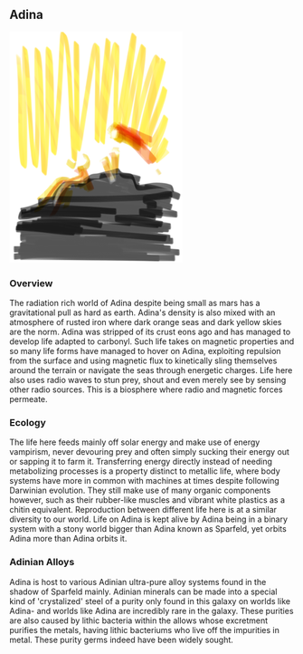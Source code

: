 ## Adina

![Radiation World](/Stellar_Abyss_Setting_Bible/Photo_Directory/Adina.png "Radioactive World")


### Overview

The radiation rich world of Adina despite being small as mars has a gravitational pull as hard as earth.  Adina's density is also mixed with an atmosphere of rusted iron where dark orange seas and dark yellow skies are the norm.   Adina was stripped of its crust eons ago and has managed to develop life adapted to carbonyl.  Such life takes on magnetic properties and so many life forms have managed to hover on Adina, exploiting repulsion from the surface and using magnetic flux to kinetically sling themselves around the terrain or navigate the seas through energetic charges.  Life here also uses radio waves to stun prey, shout and even merely see by sensing other radio sources.  This is a biosphere where radio and magnetic forces permeate.  

### Ecology

The life here feeds mainly off solar energy and make use of energy vampirism, never devouring prey and often simply sucking their energy out or sapping it to farm it.  Transferring energy directly instead of needing metabolizing processes is a property distinct to metallic life, where body systems have more in common with machines at times despite following Darwinian evolution.  They still make use of many organic components however, such as their rubber-like muscles and vibrant white plastics as a chitin equivalent.  Reproduction between different life here is at a similar diversity to our world.  Life on Adina is kept alive by Adina being in a binary system with a stony world bigger than Adina known as Sparfeld, yet orbits Adina more than Adina orbits it.  

### Adinian Alloys

Adina is host to various Adinian ultra-pure alloy systems found in the shadow of Sparfeld mainly.  Adinian minerals can be made into a special kind of 'crystalized' steel of a purity only found in this galaxy on worlds like Adina- and worlds like Adina are incredibly rare in the galaxy.  These purities are also caused by lithic bacteria within the allows whose excretment purifies the metals, having lithic bacteriums who live off the impurities in metal.  These purity germs indeed have been widely sought.
